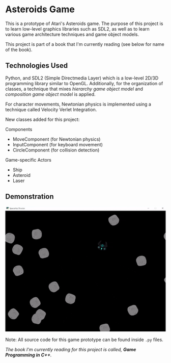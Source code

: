 # Asteroids Game

This is a prototype of Atari's Asteroids game. The purpose of this project is to learn low-level graphics libraries such as SDL2, as well as to learn various game architecture techniques and game object models. 

This project is part of a book that I'm currently reading (see below for name of the book).

## Technologies Used

Python, and SDL2 (Simple Directmedia Layer) which is a low-level 2D/3D programming library similar to OpenGL. Additionally, for the organization of classes, a technique that mixes *hierarchy game object model* and *composition game object model* is applied. 

For character movements, Newtonian physics is implemented using a technique called Velocity Verlet Integration.

New classes added for this project:

Components
- MoveComponent (for Newtonian physics)
- InputComponent (for keyboard movement)
- CircleComponent (for collision detection)

Game-specific Actors
- Ship
- Asteroid
- Laser

## Demonstration

![space_shooter](asteroid_game.gif)

Note: All source code for this game prototype can be found inside `.py` files.

*The book I'm currently reading for this project is called, **Game Programming in C++**.*

